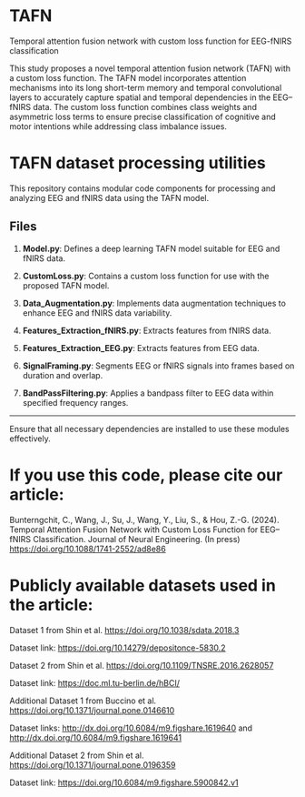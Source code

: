 # TAFN
Temporal attention fusion network with custom loss function for EEG-fNIRS classification

This study proposes a novel temporal attention fusion network (TAFN) with a custom loss function. The TAFN model incorporates attention mechanisms into its long short-term memory and temporal convolutional layers to accurately capture spatial and temporal dependencies in the EEG–fNIRS data. The custom loss function combines class weights and asymmetric loss terms to ensure precise classification of cognitive and motor intentions while addressing class imbalance issues.

# TAFN dataset processing utilities
This repository contains modular code components for processing and analyzing EEG and fNIRS data using the TAFN model.

## Files

1. **Model.py**: Defines a deep learning TAFN model suitable for EEG and fNIRS data.

2. **CustomLoss.py**: Contains a custom loss function for use with the proposed TAFN model.

3. **Data_Augmentation.py**: Implements data augmentation techniques to enhance EEG and fNIRS data variability.

4. **Features_Extraction_fNIRS.py**: Extracts features from fNIRS data.

5. **Features_Extraction_EEG.py**: Extracts features from EEG data.

6. **SignalFraming.py**: Segments EEG or fNIRS signals into frames based on duration and overlap.

7. **BandPassFiltering.py**: Applies a bandpass filter to EEG data within specified frequency ranges.

---

Ensure that all necessary dependencies are installed to use these modules effectively.

# If you use this code, please cite our article:

Bunterngchit, C., Wang, J., Su, J., Wang, Y., Liu, S., & Hou, Z.-G. (2024). Temporal Attention Fusion Network with Custom Loss Function for EEG–fNIRS Classification. Journal of Neural Engineering. (In press) https://doi.org/10.1088/1741-2552/ad8e86

# Publicly available datasets used in the article:

Dataset 1 from Shin et al. https://doi.org/10.1038/sdata.2018.3

Dataset link: https://doi.org/10.14279/depositonce-5830.2

Dataset 2 from Shin et al. https://doi.org/10.1109/TNSRE.2016.2628057

Dataset link: https://doc.ml.tu-berlin.de/hBCI/

Additional Dataset 1 from Buccino et al. https://doi.org/10.1371/journal.pone.0146610

Dataset links: http://dx.doi.org/10.6084/m9.figshare.1619640 and http://dx.doi.org/10.6084/m9.figshare.1619641

Additional Dataset 2 from Shin et al. https://doi.org/10.1371/journal.pone.0196359

Dataset link: https://doi.org/10.6084/m9.figshare.5900842.v1

